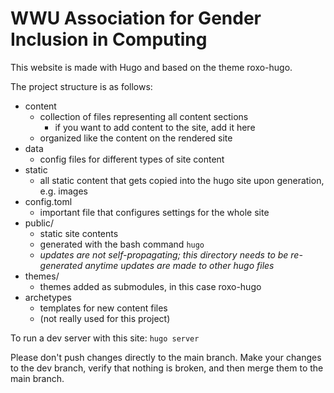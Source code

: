 # WWU Association for Gender Inclusion in Computing

This website is made with Hugo and based on the theme roxo-hugo.

The project structure is as follows:

- content
  - collection of files representing all content sections
    - if you want to add content to the site, add it here
  - organized like the content on the rendered site
- data
  - config files for different types of site content
- static
  - all static content that gets copied into the hugo site upon generation, e.g. images
- config.toml
  - important file that configures settings for the whole site
- public/
  - static site contents
  - generated with the bash command `hugo`
  - *updates are not self-propagating; this directory needs to be re-generated anytime updates are made to other hugo files*
- themes/
  - themes added as submodules, in this case roxo-hugo
- archetypes
  - templates for new content files
  - (not really used for this project)

To run a dev server with this site: `hugo server`

Please don't push changes directly to the main branch. Make your changes to the dev branch, verify that nothing is broken, and then merge them to the main branch.
